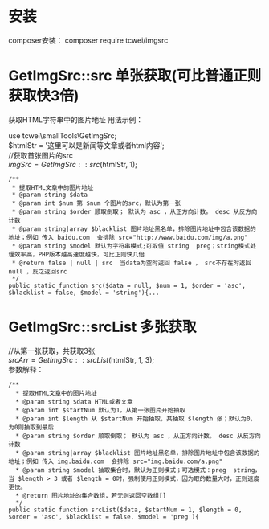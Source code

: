 # 安装  
composer安装： composer require tcwei/imgsrc
# GetImgSrc::src 单张获取(可比普通正则获取快3倍)
获取HTML字符串中的图片地址
用法示例： 
   
use tcwei\smallTools\GetImgSrc;  
$htmlStr = '这里可以是新闻等文章或者html内容';   
//获取首张图片的src   
$imgSrc = GetImgSrc::src($htmlStr, 1);

    /**
     * 提取HTML文章中的图片地址
     * @param string $data
     * @param int $num 第 $num 个图片的src，默认为第一张
     * @param string $order 顺取倒取； 默认为 asc ，从正方向计数。 desc 从反方向计数
     * @param string|array $blacklist 图片地址黑名单，排除图片地址中包含该数据的地址；例如 传入 baidu.com  会排除 src="http://www.baidu.com/img/a.png"
     * @param string $model 默认为字符串模式;可取值 string  preg；string模式处理效率高，PHP版本越高速度越快，可比正则快几倍
     * @return false | null | src  当data为空时返回 false ， src不存在时返回 null ，反之返回src
     */
    public static function src($data = null, $num = 1, $order = 'asc', $blacklist = false, $model = 'string'){...

# GetImgSrc::srcList 多张获取
//从第一张获取，共获取3张  
$srcArr = GetImgSrc::srcList($htmlStr, 1, 3);  
参数解释：

    /**
      * 提取HTML文章中的图片地址
      * @param string $data HTML或者文章
      * @param int $startNum 默认为1，从第一张图片开始抽取
      * @param int $length 从 $startNum 开始抽取，共抽取 $length 张；默认为0，为0则抽取到最后
      * @param string $order 顺取倒取； 默认为 asc ，从正方向计数。 desc 从反方向计数
      * @param string|array $blacklist 图片地址黑名单，排除图片地址中包含该数据的地址；例如 传入 img.baidu.com  会排除 src="img.baidu.com/a.png"
      * @param string $model 抽取集合时，默认为正则模式；可选模式：preg  string，当 $length > 3 或者 $length = 0时，强制使用正则模式，因为取的数量大时，正则速度更快。
      * @return 图片地址的集合数组，若无则返回空数组[]
      */
    public static function srcList($data, $startNum = 1, $length = 0, $order = 'asc', $blacklist = false, $model = 'preg'){
